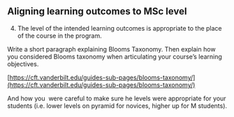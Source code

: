 ## Aligning learning outcomes to MSc level

4. The level of the intended learning outcomes is appropriate to the place of the course in the program.

Write a short paragraph explaining Blooms Taxonomy. Then explain how you considered Blooms taxonomy when articulating your course’s learning objectives.

[https://cft.vanderbilt.edu/guides-sub-pages/blooms-taxonomy/](https://cft.vanderbilt.edu/guides-sub-pages/blooms-taxonomy/)

And how you  were careful to make sure he levels were appropriate for your students (i.e. lower levels on pyramid for novices, higher up for M students).